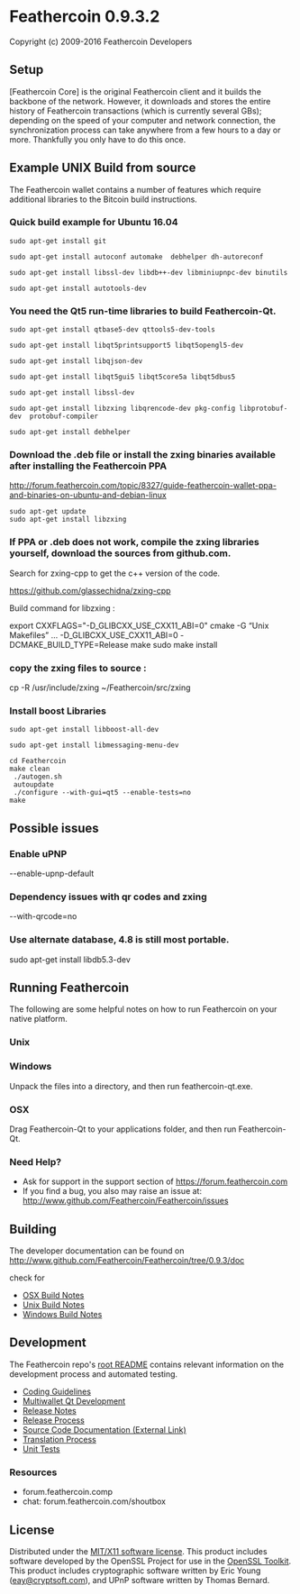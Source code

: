 Feathercoin 0.9.3.2 
===================

Copyright (c) 2009-2016 Feathercoin Developers


Setup
-----------

[Feathercoin Core] is the original Feathercoin client and it builds the backbone of the network. However, it downloads and stores the entire history of Feathercoin transactions (which is currently several GBs); depending on the speed of your computer and network connection, the synchronization process can take anywhere from a few hours to a day or more. Thankfully you only have to do this once. 

Example UNIX Build from source
------------------------------

The Feathercoin wallet contains a number of features which require additional libraries to the Bitcoin build instructions.

### Quick build example for Ubuntu 16.04  

    sudo apt-get install git  

    sudo apt-get install autoconf automake  debhelper dh-autoreconf  

    sudo apt-get install libssl-dev libdb++-dev libminiupnpc-dev binutils  

    sudo apt-get install autotools-dev  

    
### You need the Qt5 run-time libraries to build Feathercoin-Qt.  

    sudo apt-get install qtbase5-dev qttools5-dev-tools  

    sudo apt-get install libqt5printsupport5 libqt5opengl5-dev  

    sudo apt-get install libqjson-dev  

    sudo apt-get install libqt5gui5 libqt5core5a libqt5dbus5  

    sudo apt-get install libssl-dev  

    sudo apt-get install libzxing libqrencode-dev pkg-config libprotobuf-dev  protobuf-compiler  

    sudo apt-get install debhelper  

    
### Download the .deb file or install the zxing binaries available after installing the Feathercoin PPA  

http://forum.feathercoin.com/topic/8327/guide-feathercoin-wallet-ppa-and-binaries-on-ubuntu-and-debian-linux  

    sudo apt-get update  
    sudo apt-get install libzxing  
 
 
### If PPA or .deb does not work, compile the zxing libraries yourself, download the sources from github.com.

Search for zxing-cpp to get the c++ version of the code.   

https://github.com/glassechidna/zxing-cpp

Build command for libzxing : 

export CXXFLAGS="-D_GLIBCXX_USE_CXX11_ABI=0"
cmake -G “Unix Makefiles” … -D_GLIBCXX_USE_CXX11_ABI=0 -DCMAKE_BUILD_TYPE=Release
make 
sudo make install 

   
### copy the zxing files to source : 

cp -R /usr/include/zxing ~/Feathercoin/src/zxing


### Install boost Libraries

    sudo apt-get install libboost-all-dev  

    sudo apt-get install libmessaging-menu-dev  

    cd Feathercoin  
    make clean  
     ./autogen.sh
     autoupdate
     ./configure --with-gui=qt5 --enable-tests=no  
    make  

    
Possible issues  
---------------- 


### Enable uPNP
--enable-upnp-default 


### Dependency issues with qr codes and zxing

--with-qrcode=no


### Use alternate database, 4.8 is still most portable.
sudo apt-get install libdb5.3-dev  
     
     
Running Feathercoin
---------------------
The following are some helpful notes on how to run Feathercoin on your native platform. 

### Unix


### Windows

Unpack the files into a directory, and then run feathercoin-qt.exe.

### OSX

Drag Feathercoin-Qt to your applications folder, and then run Feathercoin-Qt.

### Need Help?

* Ask for support in the support section of https://forum.feathercoin.com
* If you find a bug, you also may raise an issue at: http://www.github.com/Feathercoin/Feathercoin/issues

Building
---------------------
The developer documentation can be found on http://www.github.com/Feathercoin/Feathercoin/tree/0.9.3/doc 

check for 

- [OSX Build Notes](build-osx.md)
- [Unix Build Notes](build-unix.md)
- [Windows Build Notes](build-msw.md)

Development
---------------------
The Feathercoin repo's [root README](https://github.com/Feathercoin/Feathercoin/tree/0.9.3/README.md) contains relevant information on the development process and automated testing.

- [Coding Guidelines](coding.md)
- [Multiwallet Qt Development](multiwallet-qt.md)
- [Release Notes](release-notes.md)
- [Release Process](release-process.md)
- [Source Code Documentation (External Link)](https://dev.visucore.com/feathercoin/doxygen/)
- [Translation Process](translation_process.md)
- [Unit Tests](unit-tests.md)

### Resources
- forum.feathercoin.comp
- chat: forum.feathercoin.com/shoutbox


License
---------------------
Distributed under the [MIT/X11 software license](http://www.opensource.org/licenses/mit-license.php).
This product includes software developed by the OpenSSL Project for use in the [OpenSSL Toolkit](http://www.openssl.org/). This product includes
cryptographic software written by Eric Young ([eay@cryptsoft.com](mailto:eay@cryptsoft.com)), and UPnP software written by Thomas Bernard.
